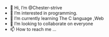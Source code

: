 - 👋 Hi, I’m @Chester-strive
- 👀 I’m interested in programming.
- 🌱 I’m currently learning The C language ,Web
- 💞️ I’m looking to collaborate on everyone
- 📫 How to reach me ...

<!---
Chester-strive/Chester-strive is a ✨ special ✨ repository because its `README.md` (this file) appears on your GitHub profile.
You can click the Preview link to take a look at your changes.
--->

